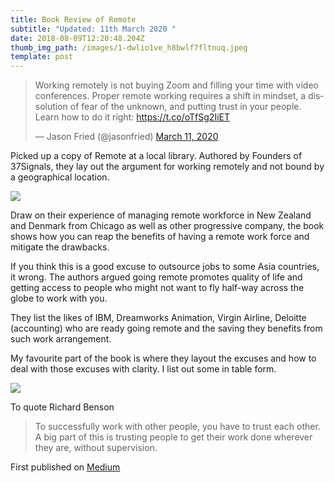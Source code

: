 ```yaml
---
title: Book Review of Remote
subtitle: "Updated: 11th March 2020 "
date: 2018-08-09T12:20:48.204Z
thumb_img_path: /images/1-dwlio1ve_h8bwlf7fltnuq.jpeg
template: post
---
```


<blockquote class="twitter-tweet"><p lang="en" dir="ltr">Working remotely is not buying Zoom and filling your time with video conferences. Proper remote working requires a shift in mindset, a dissolution of fear of the unknown, and putting trust in your people. Learn how to do it right: <a href="https://t.co/oTfSg2IiET">https://t.co/oTfSg2IiET</a></p>&mdash; Jason Fried (@jasonfried) <a href="https://twitter.com/jasonfried/status/1237775045688283136?ref_src=twsrc%5Etfw">March 11, 2020</a></blockquote> <script async src="https://platform.twitter.com/widgets.js" charset="utf-8"></script> 

Picked up a copy of Remote at a local library. Authored by Founders of 37Signals, they lay out the argument for working remotely and not bound by a geographical location.

![](https://cdn-images-1.medium.com/max/600/1*dwlio1Ve_h8BWlF7fLtnUQ.jpeg)

Draw on their experience of managing remote workforce in New Zealand and Denmark from Chicago as well as other progressive company, the book shows how you can reap the benefits of having a remote work force and mitigate the drawbacks.

If you think this is a good excuse to outsource jobs to some Asia countries, it wrong. The authors argued going remote promotes quality of life and getting access to people who might not want to fly half-way across the globe to work with you.

They list the likes of IBM, Dreamworks Animation, Virgin Airline, Deloitte (accounting) who are ready going remote and the saving they benefits from such work arrangement.

My favourite part of the book is where they layout the excuses and how to deal with those excuses with clarity. I list out some in table form.

![](https://cdn-images-1.medium.com/max/800/1*dEf2AWk1ezZWhTAzsILUhw.png)

To quote Richard Benson

> To successfully work with other people, you have to trust each other. A big part of this is trusting people to get their work done wherever they are, without supervision.
>


First published on [Medium](https://medium.com/@mryap/book-review-of-remote-f0964ff76452) 